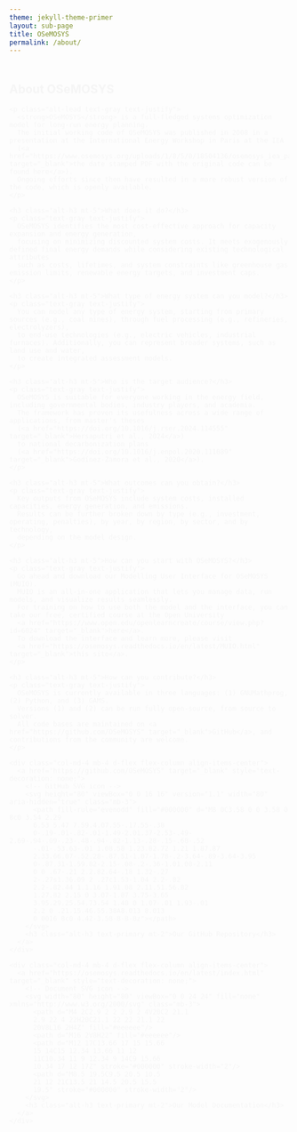 ```yaml
---
theme: jekyll-theme-primer
layout: sub-page
title: OSeMOSYS
permalink: /about/
---
```

<section class="bg-gray-light py-5 fade-in-center">
  <div class="container-lg p-responsive">
    <div class="row justify-content-center">
      <div class="col-md-10 text-center animate-in">
      <h2 class="alt-h2 mb-4">About OSeMOSYS</h2>

    <p class="alt-lead text-gray text-justify">
      <strong>OSeMOSYS</strong> is a full-fledged systems optimization model for long-run energy planning.
      The initial working code of OSeMOSYS was published in 2008 in a presentation at the International Energy Workshop in Paris at the IEA
      (<a href="https://www.osemosys.org/uploads/1/8/5/0/18504136/osemosys_iea_paris2008.pdf" target="_blank">the date stamped PDF with the original code can be found here</a>).
      Ongoing efforts since then have resulted in a more robust version of the code, which is openly available.
    </p>

    <h3 class="alt-h3 mt-5">What does it do?</h3>
    <p class="text-gray text-justify">
      OSeMOSYS identifies the most cost-effective approach for capacity expansion and energy generation,
      focusing on minimizing discounted system costs. It meets exogenously defined final energy demands while considering existing technological attributes
      such as costs, lifetimes, and system constraints like greenhouse gas emission limits, renewable energy targets, and investment caps.
    </p>

    <h3 class="alt-h3 mt-5">What type of energy system can you model?</h3>
    <p class="text-gray text-justify">
      You can model any type of energy system, starting from primary sources (e.g., coal mines), through fuel processing (e.g., refineries, electrolyzers),
      to end-use technologies (e.g., electric vehicles, industrial furnaces). Additionally, you can represent broader systems, such as land use and water,
      to create integrated assessment models.
    </p>

    <h3 class="alt-h3 mt-5">Who is the target audience?</h3>
    <p class="text-gray text-justify">
      OSeMOSYS is suitable for everyone working in the energy field, including governmental bodies, industry players, and academia.
      The framework has proven its usefulness across a wide range of applications, from master's theses
      (<a href="https://doi.org/10.1016/j.rser.2024.114555" target="_blank">Hersaputri et al., 2024</a>)
      to national decarbonization plans
      (<a href="https://doi.org/10.1016/j.enpol.2020.111089" target="_blank">Godínez-Zamora et al., 2020</a>).
    </p>

    <h3 class="alt-h3 mt-5">What outcomes can you obtain?</h3>
    <p class="text-gray text-justify">
      Key outputs from OSeMOSYS include system costs, installed capacities, energy generation, and emissions.
      Results can be further broken down by type (e.g., investment, operating, penalties), by year, by region, by sector, and by technology,
      depending on the model design.
    </p>

    <h3 class="alt-h3 mt-5">How can you start with OSeMOSYS?</h3>
    <p class="text-gray text-justify">
      Go ahead and download our Modelling User Interface for OSeMOSYS (MUIO).
      MUIO is an all-in-one application that lets you manage data, run models, and visualize results seamlessly.
      For training on how to use both the model and the interface, you can take our free, certified course at the Open University
      <a href="https://www.open.edu/openlearncreate/course/view.php?id=6824" target="_blank">here</a>.
      To download the interface and learn more, please visit
      <a href="https://osemosys.readthedocs.io/en/latest/MUIO.html" target="_blank">this site</a>.
    </p>

    <h3 class="alt-h3 mt-5">How can you contribute?</h3>
    <p class="text-gray text-justify">
      OSeMOSYS is currently available in three languages: (1) GNUMathprog, (2) Python, and (3) GAMS.
      Versions (1) and (2) can be run fully open-source, from source to solver.
      All code bases are maintained on <a href="https://github.com/OSeMOSYS" target="_blank">GitHub</a>, and contributions from the community are welcome.
    </p>
  </div>
  
  <!-- Icon Links -->
  <div class="container text-center my-5">
  <div class="row justify-content-center">

    <div class="col-md-4 mb-4 d-flex flex-column align-items-center">
      <a href="https://github.com/OSeMOSYS" target="_blank" style="text-decoration: none;">
        <!-- GitHub SVG icon -->
        <svg height="80" viewBox="0 0 16 16" version="1.1" width="80" aria-hidden="true" class="mb-3">
          <path fill-rule="evenodd" fill="#000000" d="M8 0C3.58 0 0 3.58 0 8c0 3.54 2.29 
          6.53 5.47 7.59.4.07.55-.17.55-.38 
          0-.19-.01-.82-.01-1.49-2.01.37-2.53-.49-2.69-.94-.09-.23-.48-.94-.82-1.13-.28-.15-.68-.52
          -.01-.53.63-.01 1.08.58 1.23.82.72 1.21 1.87.87 
          2.33.66.07-.52.28-.87.51-1.07-1.78-.2-3.64-.89-3.64-3.95 
          0-.87.31-1.59.82-2.15-.08-.2-.36-1.01.08-2.11 
          0 0 .67-.21 2.2.82.64-.18 1.32-.27 
          2-.27s1.36.09 2 .27c1.53-1.04 2.2-.82 
          2.2-.82.44 1.1.16 1.91.08 2.11.51.56.82 
          1.27.82 2.15 0 3.07-1.87 3.75-3.65 
          3.95.29.25.54.73.54 1.48 0 1.07-.01 1.93-.01 
          2.2 0 .21.15.46.55.38A8.013 8.013 
          0 0016 8c0-4.42-3.58-8-8-8z"></path>
        </svg>
        <h3 class="alt-h3 text-primary mt-2">Our GitHub Repository</h3>
      </a>
    </div>

    <div class="col-md-4 mb-4 d-flex flex-column align-items-center">
      <a href="https://osemosys.readthedocs.io/en/latest/index.html" target="_blank" style="text-decoration: none;">
        <!-- Document SVG icon -->
        <svg width="80" height="80" viewBox="0 0 24 24" fill="none" xmlns="http://www.w3.org/2000/svg" class="mb-3">
          <path d="M4 2C2.9 2 2 2.9 2 4V20C2 21.1 
          2.9 22 4 22H20C21.1 22 22 21.1 22 
          20V8L16 2H4Z" fill="#eeeeee"/>
          <path d="M16 2V8H22" fill="#eeeeee"/>
          <path d="M12 17C13.66 17 15 15.66 
          15 14C15 12.34 13.66 11 12 
          11C10.34 11 9 12.34 9 14C9 15.66 
          10.34 17 12 17Z" stroke="#000000" stroke-width="2"/>
          <path d="M8.5 19.5C9.5 20.5 10.5 
          21 12 21C13.5 21 14.5 20.5 15.5 
          19.5" stroke="#000000" stroke-width="2"/>
        </svg>
        <h3 class="alt-h3 text-primary mt-2">Our Model Documentation</h3>
      </a>
    </div>

  </div>
</div>


  
</section>

<style>
.fade-in-center {
  opacity: 0;
  transform: translateY(20px);
  animation: fadeInUp 1s ease forwards;
}
@keyframes fadeInUp {
  to {
    opacity: 1;
    transform: translateY(0);
  }
}
</style>


